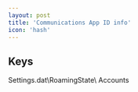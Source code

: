 ```yaml
---
layout: post
title: 'Communications App ID info'
icon: 'hash'
---
```


## Keys

Settings.dat\RoamingState\ Accounts

